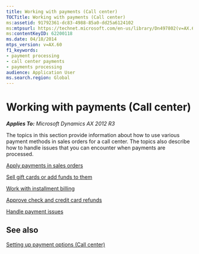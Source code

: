 ```yaml
---
title: Working with payments (Call center)
TOCTitle: Working with payments (Call center)
ms:assetid: 91792361-dc83-4988-85a0-dd25a6124102
ms:mtpsurl: https://technet.microsoft.com/en-us/library/Dn497802(v=AX.60)
ms:contentKeyID: 62200118
ms.date: 04/18/2014
mtps_version: v=AX.60
f1_keywords:
- payment processing
- call center payments
- payments processing
audience: Application User
ms.search.region: Global
---
```


# Working with payments (Call center) 


_**Applies To:** Microsoft Dynamics AX 2012 R3_

The topics in this section provide information about how to use various payment methods in sales orders for a call center. The topics also describe how to handle issues that you can encounter when payments are processed.

[Apply payments in sales orders](apply-payments-in-sales-orders.md)

[Sell gift cards or add funds to them](sell-gift-cards-or-add-funds-to-them.md)

[Work with installment billing](work-with-installment-billing.md)

[Approve check and credit card refunds](approve-check-and-credit-card-refunds.md)

[Handle payment issues](handle-payment-issues.md)

## See also

[Setting up payment options (Call center)](setting-up-payment-options-call-center.md)

  


